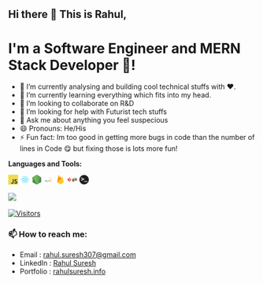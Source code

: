  <h2>Hi there 👋 This is Rahul,</h2>
 
 <h1>I'm a Software Engineer and MERN Stack Developer 🔄!</h1>

- 🔭 I’m currently analysing and building cool technical stuffs with ❤.
- 🌱 I’m currently learning everything which fits into my head.
- 👯 I’m looking to collaborate on R&D
- 🤔 I’m looking for help with Futurist tech stuffs
- 💬 Ask me about anything you feel suspecious
- 😄 Pronouns: He/His
- ⚡ Fun fact: Im too good in getting more bugs in code than the number of lines in Code 😋 but fixing those is lots more fun!

**Languages and Tools:**  

<code><img height="20" src="https://raw.githubusercontent.com/github/explore/80688e429a7d4ef2fca1e82350fe8e3517d3494d/topics/javascript/javascript.png"></code>
<code><img height="20" src="https://raw.githubusercontent.com/github/explore/80688e429a7d4ef2fca1e82350fe8e3517d3494d/topics/react/react.png"></code>
<code><img height="20" src="https://raw.githubusercontent.com/github/explore/80688e429a7d4ef2fca1e82350fe8e3517d3494d/topics/nodejs/nodejs.png"></code>
<code><img height="20" src="https://raw.githubusercontent.com/github/explore/80688e429a7d4ef2fca1e82350fe8e3517d3494d/topics/mysql/mysql.png"></code>
<code><img height="20" src="https://raw.githubusercontent.com/github/explore/80688e429a7d4ef2fca1e82350fe8e3517d3494d/topics/firebase/firebase.png"></code>
<code><img height="20" src="https://raw.githubusercontent.com/github/explore/80688e429a7d4ef2fca1e82350fe8e3517d3494d/topics/git/git.png"></code>
<code><img height="20" src="https://raw.githubusercontent.com/github/explore/80688e429a7d4ef2fca1e82350fe8e3517d3494d/topics/terminal/terminal.png"></code>

<!-- ![Rahul's github stats](https://github-readme-stats.vercel.app/api?username=rahsur&show_icons=true&hide_border=true) -->
<a href="https://github.com/rahsur">
  <img src="https://github-readme-stats.vercel.app/api/top-langs/?username=rahsur&layout=compact" />
</a>

[![Visitors](https://visitor-badge.glitch.me/badge?page_id=VedantKhairnar.visitor-badge)](https://github.com/VedantKhairnar)

### 📫 How to reach me:
- Email : rahul.suresh307@gmail.com
- LinkedIn : [Rahul Suresh](https://www.linkedin.com/in/rahul-suresh30/)
- Portfolio : [rahulsuresh.info](https://rahulsuresh.info) 
